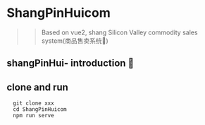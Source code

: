 # ShangPinHuicom
>>Based on vue2, shang Silicon Valley commodity sales system(商品售卖系统🍎)

## shangPinHui- introduction 🥇

 


## clone and run
```shell
  git clone xxx
  cd ShangPinHuicom
  npm run serve
```
